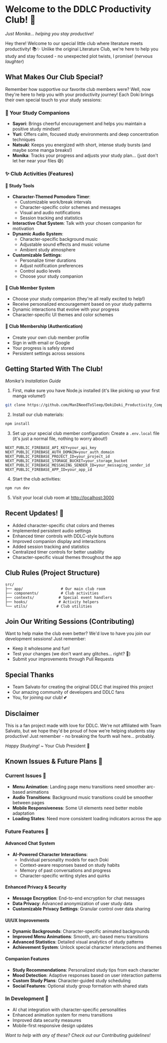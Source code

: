 # Welcome to the DDLC Productivity Club! 💝

*Just Monika... helping you stay productive!*

Hey there! Welcome to our special little club where literature meets productivity! 📚✨ Unlike the original Literature Club, we're here to help you study and stay focused - no unexpected plot twists, I promise! (*nervous laughter*) 

## What Makes Our Club Special? 

Remember how supportive our favorite club members were? Well, now they're here to help you with your productivity journey! Each Doki brings their own special touch to your study sessions:

### 🎀 Your Study Companions
- **Sayori**: Brings cheerful encouragement and helps you maintain a positive study mindset!
- **Yuri**: Offers calm, focused study environments and deep concentration techniques
- **Natsuki**: Keeps you energized with short, intense study bursts (and maybe some manga breaks!)
- **Monika**: Tracks your progress and adjusts your study plan... (just don't let her near your files 😅)

### ✨ Club Activities (Features)

#### 📝 Study Tools
- **Character-Themed Pomodoro Timer**: 
  - Customizable work/break intervals
  - Character-specific color schemes and messages
  - Visual and audio notifications
  - Session tracking and statistics
- **Interactive Chat System**: Talk with your chosen companion for motivation
- **Dynamic Audio System**: 
  - Character-specific background music
  - Adjustable sound effects and music volume
  - Ambient study atmosphere
- **Customizable Settings**:
  - Personalize timer durations
  - Adjust notification preferences
  - Control audio levels
  - Choose your study companion

#### 🌸 Club Member System
- Choose your study companion (they're all really excited to help!)
- Receive personalized encouragement based on your study patterns
- Dynamic interactions that evolve with your progress
- Character-specific UI themes and color schemes

#### 🔐 Club Membership (Authentication)
- Create your own club member profile
- Sign in with email or Google
- Your progress is safely stored
- Persistent settings across sessions

## Getting Started With The Club!

*Monika's Installation Guide*

1. First, make sure you have Node.js installed (it's like picking up your first manga volume!)
```bash
git clone https://github.com/ManINeedToSleep/DokiDoki_Productivity_Companion
```

2. Install our club materials:
```bash
npm install
```

3. Set up your special club member configuration:
   Create a `.env.local` file (it's just a normal file, nothing to worry about!)
```env
NEXT_PUBLIC_FIREBASE_API_KEY=your_api_key
NEXT_PUBLIC_FIREBASE_AUTH_DOMAIN=your_auth_domain
NEXT_PUBLIC_FIREBASE_PROJECT_ID=your_project_id
NEXT_PUBLIC_FIREBASE_STORAGE_BUCKET=your_storage_bucket
NEXT_PUBLIC_FIREBASE_MESSAGING_SENDER_ID=your_messaging_sender_id
NEXT_PUBLIC_FIREBASE_APP_ID=your_app_id
```

4. Start the club activities:
```bash
npm run dev
```

5. Visit your local club room at [http://localhost:3000](http://localhost:3000)

## Recent Updates! 🌟
- Added character-specific chat colors and themes
- Implemented persistent audio settings
- Enhanced timer controls with DDLC-style buttons
- Improved companion display and interactions
- Added session tracking and statistics
- Centralized timer controls for better usability
- Character-specific visual themes throughout the app

## Club Rules (Project Structure)
```
src/
├── app/                 # Our main club room
├── components/          # Club activities
├── contexts/           # Special event handlers
├── hooks/              # Activity helpers
└── utils/             # Club utilities
```

## Join Our Writing Sessions (Contributing)

Want to help make the club even better? We'd love to have you join our development sessions! Just remember:
- Keep it wholesome and fun!
- Test your changes (we don't want any glitches... right? 👀)
- Submit your improvements through Pull Requests

## Special Thanks

- Team Salvato for creating the original DDLC that inspired this project
- Our amazing community of developers and DDLC fans
- You, for joining our club! 💕

## Disclaimer

This is a fan project made with love for DDLC. We're not affiliated with Team Salvato, but we hope they'd be proud of how we're helping students stay productive! Just remember - no breaking the fourth wall here... probably.

*Happy Studying!*
~ Your Club President 💚

## Known Issues & Future Plans 🔧

### Current Issues 🐛
- **Menu Animation**: Landing page menu transitions need smoother arc-based animations
- **Audio Transitions**: Background music transitions could be smoother between pages
- **Mobile Responsiveness**: Some UI elements need better mobile adaptation
- **Loading States**: Need more consistent loading indicators across the app

### Future Features 🌟
#### Advanced Chat System
- **AI-Powered Character Interactions**:
  - Individual personality models for each Doki
  - Context-aware responses based on study habits
  - Memory of past conversations and progress
  - Character-specific writing styles and quirks

#### Enhanced Privacy & Security
- **Message Encryption**: End-to-end encryption for chat messages
- **Data Privacy**: Advanced anonymization of user study data
- **Customizable Privacy Settings**: Granular control over data sharing

#### UI/UX Improvements
- **Dynamic Backgrounds**: Character-specific animated backgrounds
- **Improved Menu Animations**: Smooth, arc-based menu transitions
- **Advanced Statistics**: Detailed visual analytics of study patterns
- **Achievement System**: Unlock special character interactions and themes

#### Companion Features
- **Study Recommendations**: Personalized study tips from each character
- **Mood Detection**: Adaptive responses based on user interaction patterns
- **Custom Study Plans**: Character-guided study scheduling
- **Social Features**: Optional study group formation with shared stats

### In Development 🚧
- AI chat integration with character-specific personalities
- Enhanced animation system for menu transitions
- Improved data security measures
- Mobile-first responsive design updates

*Want to help with any of these? Check out our Contributing guidelines!*